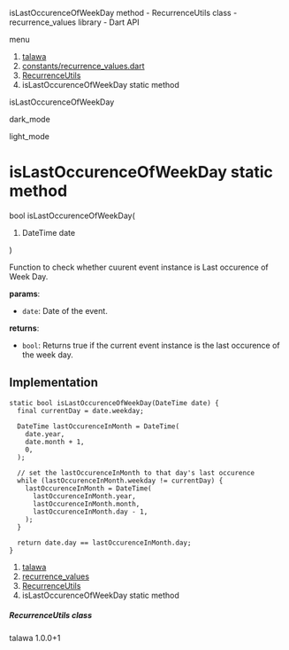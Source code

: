 




isLastOccurenceOfWeekDay method - RecurrenceUtils class - recurrence\_values library - Dart API







menu

1. [talawa](../../index.html)
2. [constants/recurrence\_values.dart](../../constants_recurrence_values/constants_recurrence_values-library.html)
3. [RecurrenceUtils](../../constants_recurrence_values/RecurrenceUtils-class.html)
4. isLastOccurenceOfWeekDay static method

isLastOccurenceOfWeekDay


dark\_mode

light\_mode




# isLastOccurenceOfWeekDay static method


bool
isLastOccurenceOfWeekDay(

1. DateTime date

)

Function to check whether cuurent event instance is Last occurence of Week Day.

**params**:

* `date`: Date of the event.

**returns**:

* `bool`: Returns true if the current event instance is the last occurence of the week day.

## Implementation

```
static bool isLastOccurenceOfWeekDay(DateTime date) {
  final currentDay = date.weekday;

  DateTime lastOccurenceInMonth = DateTime(
    date.year,
    date.month + 1,
    0,
  );

  // set the lastOccurenceInMonth to that day's last occurence
  while (lastOccurenceInMonth.weekday != currentDay) {
    lastOccurenceInMonth = DateTime(
      lastOccurenceInMonth.year,
      lastOccurenceInMonth.month,
      lastOccurenceInMonth.day - 1,
    );
  }

  return date.day == lastOccurenceInMonth.day;
}
```

 


1. [talawa](../../index.html)
2. [recurrence\_values](../../constants_recurrence_values/constants_recurrence_values-library.html)
3. [RecurrenceUtils](../../constants_recurrence_values/RecurrenceUtils-class.html)
4. isLastOccurenceOfWeekDay static method

##### RecurrenceUtils class





talawa
1.0.0+1






